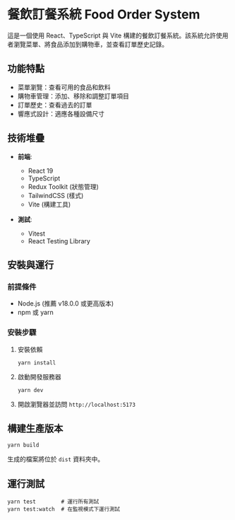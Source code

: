 # 餐飲訂餐系統 Food Order System

這是一個使用 React、TypeScript 與 Vite 構建的餐飲訂餐系統。該系統允許使用者瀏覽菜單、將食品添加到購物車，並查看訂單歷史記錄。

## 功能特點

- 菜單瀏覽：查看可用的食品和飲料
- 購物車管理：添加、移除和調整訂單項目
- 訂單歷史：查看過去的訂單
- 響應式設計：適應各種設備尺寸

## 技術堆疊

- **前端**:

  - React 19
  - TypeScript
  - Redux Toolkit (狀態管理)
  - TailwindCSS (樣式)
  - Vite (構建工具)

- **測試**:
  - Vitest
  - React Testing Library

## 安裝與運行

### 前提條件

- Node.js (推薦 v18.0.0 或更高版本)
- npm 或 yarn

### 安裝步驟

1. 安裝依賴

   ```
   yarn install
   ```

2. 啟動開發服務器

   ```
   yarn dev
   ```

3. 開啟瀏覽器並訪問 `http://localhost:5173`

## 構建生產版本

```
yarn build
```

生成的檔案將位於 `dist` 資料夾中。

## 運行測試

```
yarn test        # 運行所有測試
yarn test:watch  # 在監視模式下運行測試
```
